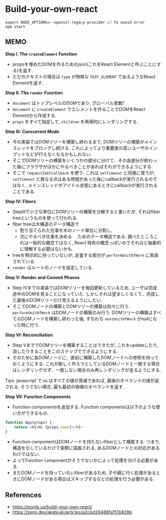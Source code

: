 # Build-your-own-react

```
export NODE_OPTIONS=--openssl-legacy-provider // To avoid error
npm start
```

## MEMO

**Step I. The `createElement` Function**
- propsを埋めたDOMを作るためのjson(これをReact Elementと呼ぶことにする)を返す. 
- ただのテキストの場合は `type` が特殊な `TEXT_ELEMENT` であるようなReact Elementを返す. 

**Step II. The `render` Function**
- `document` はトップレベルのDOMであり, グローバル変数?
- `document` に `createElement` でエレメントを作ることでDOMをReact Elementから作成する. 
- `props` をすべて指定して, `children` を再帰的にレンダリングする.

**Step III: Concurrent Mode**
- 今の実装ではDOMツリーを構築し終わるまで, DOMツリーの構築がメインスレッドをブロックし続ける. これによってより重要度の高いユーザのインプットなどが行えなくなるかもしれない. 
- そこでDOMツリーの構築をいくつかの部分に分けて、その各部分が終わった後にブラウザがほかにやるべきことがあればそれができるようにする. 
- そこで `requestIdelCallback` を使う. これは `setTimeout` と同様に使うが, `setTimeout` と異なる点はある時間があった後にcallbackが実行されるのではなく, メインスレッドがアイドル状態にあるときにcallbackが実行されることである.

**Step IV: Fibers**
- StepIIIで小さな単位にDOMツリーの構築を分解すると書いたが, それはfiber treeというものを使って行われる. 
- fiber treeは木構造のデータ構造で
    - 割り当てられた仕事を木のノード単位に分割し, 
    - 次にやるべき仕事を決める
　ためのデータ構造である. 調べたところこれは一般的な概念ではなく, React 特有の概念っぽいのでそれほど抽象的に理解する必要はないかも.
- treeを明示的に持っていないが, 走査する部分が `performUnitOfWork` に実装されている. 
- `render` はルートのノードを設定している. 

**Step V: Render and Commit Phases**
- Step IVまでの実装ではDOMツリーを毎回更新しているため, ユーザは完成途中のDOMを見ることになっていた. しかしそれは望ましくなくて、完成した最後のDOMツリーだけ見えるようにしたい.
- そこでDOMノードの構築とDOMツリーの構築は別々に行う. `performUnitOfWork` はDOMノードの構築のみ行う. DOMツリーの構築はすべてのDOMノードを構築し終わった後, すなわち `nextUnitOfWork` がnullになった時に行う. 

**Step VI: Reconciliation**
- Step VまででDOMツリーを構築することはできたが, これをupdateしたり, 消したりすることをこのステップでできるようにする.
- そのために各DOMノードに、直前に構築したDOMノードへの参照を持っておくようにする. これが新しく作ろうとしているDOMノードと一致する場合はレンダリングせず、一致しない場合のみ再レンダリングが走るようにする. 

Tips: javascript で `&&` はすべての値が真値であれば, 最後のオペランドの値が返される. そうでない場合, 最も最初の偽値のオペランドを返す.

**Step VII: Function Components**
- Function componentsを追加する. Function componentsは以下のような使い方ができるもの. 
```js
function App(props) {
    return <h1>Hi {props.name}</h1>
}
```
- Function componentはDOMノードを持たないfiberとして機能する. つまり, 構造を示しているだけで実際に描画される, あるDOMノードとの対応があるわけではない. 
- よってFunction componentかそうでないかによって処理を分ける必要がある. 
- またDOMノードを持っていないfiberがあるため, 子や親に行く処理があるときにDOMノードがある場合はスキップするなどの処理を行う必要がある. 

## References
- https://pomb.us/build-your-own-react/
- https://zenn.dev/akatsuki/articles/a2cbd26488fa151b828b